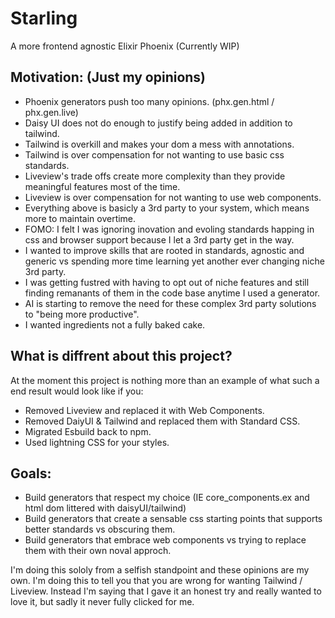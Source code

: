 # Starling

A more frontend agnostic Elixir Phoenix (Currently WIP)

## Motivation: (Just my opinions)

* Phoenix generators push too many opinions. (phx.gen.html / phx.gen.live)
* Daisy UI does not do enough to justify being added in addition to tailwind.
* Tailwind is overkill and makes your dom a mess with annotations.
* Tailwind is over compensation for not wanting to use basic css standards.
* Liveview's trade offs create more complexity than they provide meaningful features most of the time.
* Liveview is over compensation for not wanting to use web components.
* Everything above is basicly a 3rd party to your system, which means more to maintain overtime.
* FOMO: I felt I was ignoring inovation and evoling standards happing in css and browser support because I let a 3rd party get in the way.
* I wanted to improve skills that are rooted in standards, agnostic and generic vs spending more time learning yet another ever changing niche 3rd party.
* I was getting fustred with having to opt out of niche features and still finding remanants of them in the code base anytime I used a generator.
* AI is starting to remove the need for these complex 3rd party solutions to "being more productive".
* I wanted ingredients not a fully baked cake.

## What is diffrent about this project?

At the moment this project is nothing more than an example of what such a end result would look like if you:

* Removed Liveview and replaced it with Web Components.
* Removed DaiyUI & Tailwind and replaced them with Standard CSS.
* Migrated Esbuild back to npm.
* Used lightning CSS for your styles.

## Goals:

* Build generators that respect my choice (IE core_components.ex and html dom littered with daisyUI/tailwind)
* Build generators that create a sensable css starting points that supports better standards vs obscuring them.
* Build generators that embrace web components vs trying to replace them with their own noval approch.

I'm doing this sololy from a selfish standpoint and these opinions are my own.
I'm doing this to tell you that you are wrong for wanting Tailwind / Liveview.
Instead I'm saying that I gave it an honest try and really wanted to love it, but sadly it never fully clicked for me.
